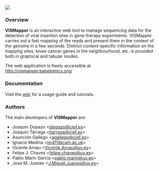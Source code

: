 ![](https://raw.githubusercontent.com/wiki/jmjuanes/vismapper/img/logo.png)

### Overview

**VISMapper** is an interactive web tool to manage sequencing data for the
detection of viral insertion sites in gene therapy experiments. VISMapper carries out a
fast mapping of the reads and present them in the context of the genome in a
few seconds. Distinct context-specific information on the mapping sites, know
cancer genes in the neighbourhood, etc. is provided both in graphical and tabular
modes.

The web application is freely accessible at http://vismapper.babelomics.org/


### Documentation

Visit the [wiki](https://github.com/jmjuanes/vismapper/wiki) for a usage guide and tutorials.


### Authors

The main developers of **VISMapper** are:

- Joaquín Dopazo &lt;jdopazo@cipf.es&gt;
- Joaquín Tárraga &lt;jtarraga@cipf.es&gt;
- Asunci&oacute;n Gallego &lt;agallego@cipf.es&gt;
- Ignacio Medina &lt;im411@cam.ac.uk&gt;
- Vicente Arnau &lt;Vicente.Arnau@uv.es&gt;
- Felipe J. Chaves &lt;felipe.chaves@uv.es&gt;
- Pablo Marín Garcia &lt;pablo.marin@uv.es&gt;
- Jose M. Juanes &lt;J.Miguel.Juanes@uv.es&gt;
